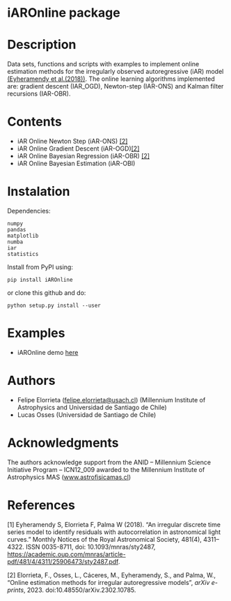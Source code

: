 iAROnline package
===========

Description
===========

Data sets, functions and scripts with examples to implement online estimation methods for the irregularly observed autoregressive (iAR) model [(Eyheramendy et al.(2018))](#1). The online learning algorithms implemented are: gradient descent (IAR_OGD), Newton-step (IAR-ONS) and Kalman filter recursions (IAR-OBR).

Contents
========

-  iAR Online Newton Step (iAR-ONS) [[2]](#2)
-  iAR Online Gradient Descent (iAR-OGD)[[2]](#2)
-  iAR Online Bayesian Regression (iAR-OBR) [[2]](#2)
-  iAR Online Bayesian Estimation (iAR-OBI) 

Instalation
=====================

Dependencies:

```
numpy
pandas
matplotlib
numba
iar
statistics
```

Install from PyPI using:

```
pip install iAROnline
```

or clone this github and do:

```
python setup.py install --user
```

Examples
======================

-   iAROnline demo [here](https://github.com/felipeelorrieta/iAROnline/blob/master/examples/IAROnline_Demo.ipynb)

Authors
======================

-   Felipe Elorrieta (felipe.elorrieta@usach.cl) (Millennium Institute of Astrophysics and Universidad de Santiago de Chile)
-   Lucas Osses (Universidad de Santiago de Chile)


Acknowledgments
======================

The authors acknowledge support from the ANID – Millennium Science Initiative Program – ICN12_009 awarded to the Millennium Institute of Astrophysics MAS (www.astrofisicamas.cl) 

References
======================

<a id="1">[1]</a> Eyheramendy S, Elorrieta F, Palma W (2018). “An irregular discrete time series model to identify residuals with autocorrelation in astronomical light curves.” Monthly Notices of the Royal Astronomical Society, 481(4), 4311–4322. ISSN 0035-8711, doi: 10.1093/mnras/sty2487, https://academic.oup.com/mnras/article-pdf/481/4/4311/25906473/sty2487.pdf.

<a id="2">[2]</a> Elorrieta, F., Osses, L., Cáceres, M., Eyheramendy, S., and Palma, W., “Online estimation methods for irregular autoregressive models”, <i>arXiv e-prints</i>, 2023. doi:10.48550/arXiv.2302.10785.

